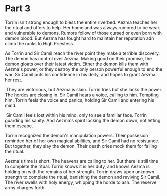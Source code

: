# Part 3

Torrin isn't strong enough to bless the entire riverbed. Aezma teaches her the ritual and offers to help. Her homeland was always rumored to be weak and vulnerable to demons. Rumors follow of those cursed or even born with demon blood. But Aezma has fought hard to maintain her reputation adn climb the ranks to High Priestess.  

As Torrin and Sir Camil reach the river point they make a terrible discovery. The demon has control over Aezma. Making good on their promise, the demon gloats over their latest victim. Either the demon kills them with Aezma's power, or they destroy the only person powerful enough to end the war. Sir Camil puts his confidence in his deity, and hopes to grant Aezma her rest.

 They are victorious, but Aezma is slain. Torrin tries but she lacks the power. The hordes are closing in. Sir Camil hears a voice, calling to him. Tempting him. Torrin feels the voice and panics, holding Sir Camil and entering his mind.

 Sir Camil feels lost within his mind, only to see a familiar face. Torrin guarding his sanity. And Aezma's spirit locking the demon down, not letting them escape. 

Torrin recognized the demon's manipulation powers. Their possesion reminded her of her own magical abilities, and Sir Camil had no resistance. But together, they slay the demon. Their death cries mock them for failing the ritual. 

Aezma's time is short. The heavens are calling to her. But there is still time to complete the ritual. Torrin knows it is her duty, and knows Aezma is holding on with the remains of her strength. Torrin draws upon unknown strength to complete the ritual, banishing the demon and reviving Sir Camil. The river swells with holy energy, whipping the horde to ash. The reserve army charges forth.
